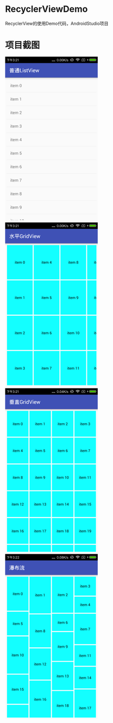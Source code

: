 # RecyclerViewDemo
RecyclerView的使用Demo代码，AndroidStudio项目

# 项目截图
![image](https://github.com/yubo725/RecyclerViewDemo/blob/master/screenshots/a.png)
![image](https://github.com/yubo725/RecyclerViewDemo/blob/master/screenshots/b.png)
![image](https://github.com/yubo725/RecyclerViewDemo/blob/master/screenshots/c.png)
![image](https://github.com/yubo725/RecyclerViewDemo/blob/master/screenshots/d.png)
